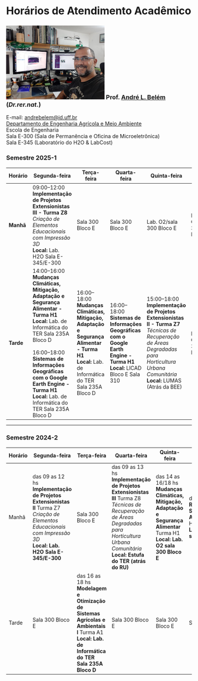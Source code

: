 # Horários de Atendimento Acadêmico

### <img src='Andre_Belem_E300.jpg' height=200px></img> Prof. [André L. Belém](https://www.github.com/andrebelem) (*Dr.rer.nat.*) <br>

E-mail: [andrebelem@id.uff.br](mailto:andrebelem@id.uff.br)<br>
[Departamento de Engenharia Agrícola e Meio Ambiente](http://www.ter.sites.uff.br)<br>
Escola de Engenharia<br>
Sala E-300 (Sala de Permanência e Oficina de Microeletrônica)<br>
Sala E-345 (Laboratório do H2O & LabCost)<br>

### Semestre 2025-1
| Horário          | Segunda-feira   | Terça-feira | Quarta-feira | Quinta-feira | Sexta-feira |
|------------------|-----------------|-------------|--------------|--------------|-------------|
| **Manhã**        | 09:00–12:00<br>**Implementação de Projetos Extensionistas III - Turma Z8**<br>*Criação de Elementos Educacionais com Impressão 3D*<br>**Local:** Lab. H2O Sala E-345/E-300 | Sala 300 Bloco E | Sala 300 Bloco E | Lab. O2/sala 300 Bloco E | Lab. O2/sala 300 Bloco E |
| **Tarde**        | 14:00–16:00<br>**Mudanças Climáticas, Mitigação, Adaptação e Segurança Alimentar - Turma H1**<br>**Local:** Lab. de Informática do TER Sala 235A Bloco D<br><br>16:00–18:00<br>**Sistemas de Informações Geográficas com o Google Earth Engine - Turma H1**<br>**Local:** Lab. de Informática do TER Sala 235A Bloco D | 16:00–18:00<br>**Mudanças Climáticas, Mitigação, Adaptação e Segurança Alimentar - Turma H1**<br>**Local:** Lab. de Informática do TER Sala 235A Bloco D | 16:00–18:00<br>**Sistemas de Informações Geográficas com o Google Earth Engine - Turma H1**<br>**Local:** LICAD Bloco E Sala 310 | 15:00–18:00<br>**Implementação de Projetos Extensionistas II - Turma Z7**<br>*Técnicas de Recuperação de Áreas Degradadas para Horticultura Urbana Comunitária*<br>**Local:** LUMAS (Atrás da BEE) | Lab. O2 sala 300 Bloco E |

---
### Semestre 2024-2
| Horário          | Segunda-feira   | Terça-feira | Quarta-feira | Quinta-feira | Sexta-feira |
|------------------|-----------------|-------------|--------------|--------------|-------------|
| Manhã   | das 09 as 12 hs<br>**Implementação de Projetos Extensionistas II** Turma Z7<br> *Criação de Elementos Educacionais com Impressão 3D*<br>**Local: Lab. H2O Sala E-345/E-300** | Sala 300 Bloco E | das 09 as 13 hs<br>**Implementação de Projetos Extensionistas III** Turma Z8<br> *Técnicas de Recuperação de Áreas Degradadas para Horticultura Urbana Comunitária*<br>**Local: Estufa do TER (atrás do RU)** | das 14 as 16/18 hs<br>**Mudanças Climáticas, Mitigação, Adaptação e Segurança Alimentar** Turma H1<br>**Local: Lab. O2 sala 300 Bloco E** | das 08 as 12 hs<br>**Responsabilidade Social e Ambiental** Turma H1<br>**Local: Bloco H sala 201** |
| Tarde   | Sala 300 Bloco E   | das 16 as 18 hs<br>**Modelagem e Otimização de Sistemas Agrícolas e Ambientais I** Turma A1 <br>**Local: Lab. de Informática do TER Sala 235A Bloco D**  |   Sala 300 Bloco E | Sala 300 Bloco E  | Sala 300 Bloco E  |

